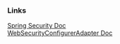 ### Links

[Spring Security Doc](https://docs.spring.io/spring-security/reference/index.html)  
[WebSecurityConfigurerAdapter Doc](https://docs.spring.io/spring-security/site/docs/current/api/org/springframework/security/config/annotation/web/configuration/WebSecurityConfigurerAdapter.html)